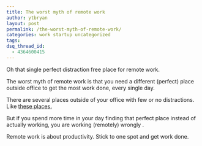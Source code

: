 ```yaml
---
title: The worst myth of remote work
author: ytbryan
layout: post
permalink: /the-worst-myth-of-remote-work/
categories: work startup uncategorized
tags:
dsq_thread_id:
  - 4364600415
---
```

Oh that single perfect distraction free place for remote work.

The worst myth of remote work is that you need a different (perfect) place outside office to get the most work done, every single day.

There are several places outside of your office with few or no distractions. Like [these places. ][1]

But if you spend more time in your day finding that perfect place instead of actually working, you are working (remotely) wrongly .

Remote work is about productivity. Stick to one spot and get work done.

 [1]: /best-places-to-get-work-done
